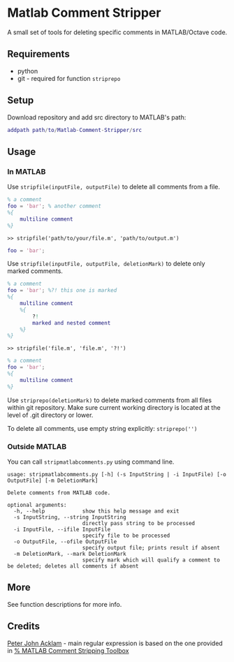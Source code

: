 # Matlab Comment Stripper

A small set of tools for deleting specific comments in MATLAB/Octave code.

## Requirements

* python
* git - required for function `striprepo`

## Setup

Download repository and add src directory to MATLAB's path:
```Matlab
addpath path/to/Matlab-Comment-Stripper/src
```

## Usage

### In MATLAB

Use `stripfile(inputFile, outputFile)` to delete all comments from a file.

```Matlab
% a comment
foo = 'bar'; % another comment
%{
    multiline comment
%}
```
`>> stripfile('path/to/your/file.m', 'path/to/output.m')`
```Matlab
foo = 'bar'; 
```

Use `stripfile(inputFile, outputFile, deletionMark)` to delete only marked comments.

```Matlab
% a comment
foo = 'bar'; %?! this one is marked
%{
    multiline comment
    %{
        ?!
        marked and nested comment
    %}
%}
```

`>> stripfile('file.m', 'file.m', '?!')`

```Matlab
% a comment
foo = 'bar'; 
%{
    multiline comment
%}
```

Use `striprepo(deletionMark)` to delete marked comments from all files within git repository. Make sure current working directory is located at the level of .git directory or lower.

To delete all comments, use empty string explicitly: `striprepo('')`

### Outside MATLAB

You can call `stripmatlabcomments.py` using command line.

```
usage: stripmatlabcomments.py [-h] (-s InputString | -i InputFile) [-o OutputFile] [-m DeletionMark]

Delete comments from MATLAB code.

optional arguments:
  -h, --help            show this help message and exit
  -s InputString, --string InputString
                        directly pass string to be processed
  -i InputFile, --ifile InputFile
                        specify file to be processed
  -o OutputFile, --ofile OutputFile
                        specify output file; prints result if absent
  -m DeletionMark, --mark DeletionMark
                        specify mark which will qualify a comment to be deleted; deletes all comments if absent
```

## More

See function descriptions for more info.

## Credits

[Peter John Acklam](https://github.com/pjacklam) - main regular expression is based on the one provided in [% MATLAB Comment Stripping Toolbox](https://www.mathworks.com/matlabcentral/fileexchange/4645-matlab-comment-stripping-toolbox)